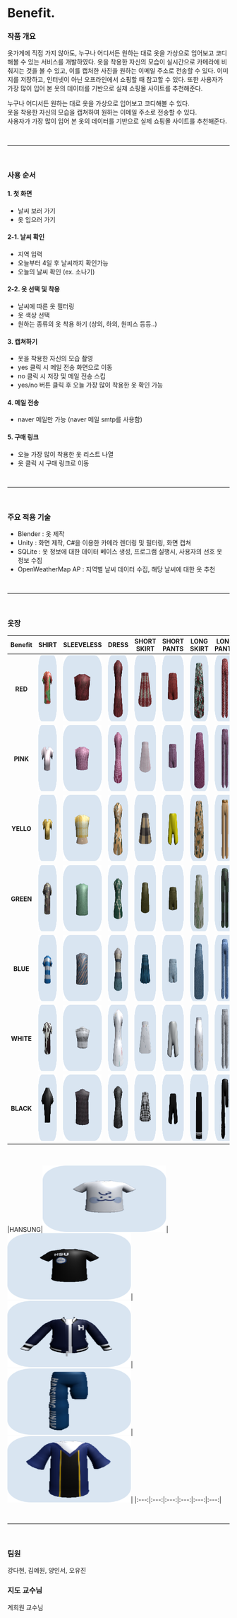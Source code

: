 # Benefit.


### 작품 개요
옷가게에 직접 가지 않아도, 누구나 어디서든 원하는 대로 옷을 가상으로 입어보고 코디해볼 수 있는 서비스를 개발하였다. 옷을 착용한 자신의 모습이 실시간으로 카메라에 비춰지는 것을 볼 수 있고, 이를 캡처한 사진을 원하는 이메일 주소로 전송할 수 있다. 이미지를 저장하고, 인터넷이 아닌 오프라인에서 쇼핑할 때 참고할 수 있다. 또한 사용자가 가장 많이 입어 본 옷의 데이터를 기반으로 실제 쇼핑몰 사이트를 추천해준다.

누구나 어디서든 원하는 대로 옷을 가상으로 입어보고 코디해볼 수 있다. <br>
옷을 착용한 자신의 모습을 캡쳐하여 원하는 이메일 주소로 전송할 수 있다.  <br>
사용자가 가장 많이 입어 본 옷의 데이터를 기반으로 실제 쇼핑몰 사이트를 추천해준다.

<br><hr><br>

### 사용 순서

#### 1. 첫 화면
- 날씨 보러 가기
- 옷 입으러 가기
#### 2-1. 날씨 확인
- 지역 입력
- 오늘부터 4일 후 날씨까지 확인가능
- 오늘의 날씨 확인 (ex. 소나기)
#### 2-2. 옷 선택 및 착용
- 날씨에 따른 옷 필터링
- 옷 색상 선택
- 원하는 종류의 옷 착용 하기 (상의, 하의, 원피스 등등..)
#### 3. 캡쳐하기
- 옷을 착용한 자신의 모습 촬영
- yes 클릭 시 메일 전송 화면으로 이동
- no 클릭 시 저장 및 메일 전송 스킵
- yes/no 버튼 클릭 후 오늘 가장 많이 착용한 옷 확인 가능
#### 4. 메일 전송
- naver 메일만 가능 (naver 메일 smtp를 사용함)
#### 5. 구매 링크
- 오늘 가장 많이 착용한 옷 리스트 나열
- 옷 클릭 시 구매 링크로 이동

<br><hr><br>

### 주요 적용 기술
- Blender : 옷 제작
- Unity : 화면 제작, C#을 이용한 카메라 렌더링 및 필터링, 화면 캡쳐
- SQLite : 옷 정보에 대한 데이터 베이스 생성, 프로그램 실행시, 사용자의 선호 옷 정보 수집
- OpenWeatherMap AP : 지역별 날씨 데이터 수집, 해당 날씨에 대한 옷 추천

<br><hr><br>

### 옷장

|Benefit|SHIRT|SLEEVELESS|DRESS|SHORT SKIRT|SHORT PANTS|LONG SKIRT|LONG PANTS|
|:---:|:---:|:---:|:---:|:---:|:---:|:---:|:---:|
|**RED**|<img src="image/redTop 1.png" width="280" height="150">|<img src="image/redSleeve 1.png" width="250" height="150">|<img src="image/redOne 1.png" width="250" height="150">|<img src="image/redSkirt 1.png" width="250" height="150">|<img src="image/redPants 1.png" width="250" height="150">|<img src="image/redLongSkirt 1.png" width="250" height="150">|<img src="image/redLongPants 1.png" width="250" height="150">|
|**PINK**|<img src="image/pinkTop 1.png" width="280" height="150">|<img src="image/pinkSleeve 1.png" width="250" height="150">|<img src="image/pinkOne 1.png" width="250" height="150">|<img src="image/pinkSkirt 1.png" width="250" height="150">|<img src="image/pinkPants 1.png" width="250" height="150">|<img src="image/pinkLongSkirt 1.png" width="250" height="150">|<img src="image/pinkLongPants 1.png" width="250" height="150">|
|**YELLO**|<img src="image/yellowTop 1.png" width="280" height="150">|<img src="image/yellowSleeve 1.png" width="250" height="150">|<img src="image/yellowOne 1.png" width="250" height="150">|<img src="image/yellowSkirt 1.png" width="250" height="150">|<img src="image/yellowPants 1.png" width="250" height="150">|<img src="image/yellowLongSkirt 1.png" width="250" height="150">|<img src="image/yellowLongPants 1.png" width="250" height="150">|
|**GREEN**|<img src="image/greenTop 1.png" width="280" height="150">|<img src="image/greenSleeve 1.png" width="250" height="150">|<img src="image/greenOne 1.png" width="250" height="150">|<img src="image/greenSkirt 1.png" width="250" height="150">|<img src="image/greenPants 1.png" width="250" height="150">|<img src="image/greenLong 1.png" width="250" height="150">|<img src="image/greenLongPants 1.png" width="250" height="150">|
|**BLUE**|<img src="image/blueTop 1.png" width="280" height="150">|<img src="image/blueSleeve 1.png" width="250" height="150">|<img src="image/blueOne 1.png" width="250" height="150">|<img src="image/blueSkirt 1.png" width="250" height="150">|<img src="image/bluePants 1.png" width="250" height="150">|<img src="image/blueLongSkirt 1.png" width="250" height="150">|<img src="image/blueLongPants 1.png" width="250" height="150">|
|**WHITE**|<img src="image/whiteTop 1.png" width="280" height="150">|<img src="image/whiteSleeve 1.png" width="250" height="150">|<img src="image/whiteOne 1.png" width="250" height="150">|<img src="image/whiteSkirt 1.png" width="250" height="150">|<img src="image/whitePants 1.png" width="250" height="150">|<img src="image/whiteLongSkirt 1.png" width="250" height="150">|<img src="image/whiteLongPants 1.png" width="250" height="150">|
|**BLACK**|<img src="image/blackTop 1.png" width="280" height="150">|<img src="image/blackSleeve 1.png" width="250" height="150">|<img src="image/blackOne 1.png" width="250" height="150">|<img src="image/blackSkirt 1.png" width="250" height="150">|<img src="image/blackPants 1.png" width="250" height="150">|<img src="image/blackLongSkirt 1.png" width="250" height="150">|<img src="image/blackLongPants 1.png" width="250" height="150">|

<br><br>
|HANSUNG|<img src="image/hansungTop (1).png" width="280" height="150">|<img src="image/hansungTopBlack.png" width="280" height="150">|<img src="image/hansungOut1.png" width="280" height="150">|<img src="image/hansungPants (1).png" width="280" height="150">|<img src="image/hansungOut2.png" width="280" height="150">|
|:---:|:---:|:---:|:---:|:---:|:---:|

<br><hr><br>

### 팀원
강다현, 김예원, 양인서, 오유진

### 지도 교수님
계희원 교수님


